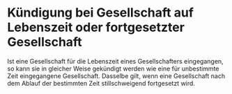 # Kündigung bei Gesellschaft auf Lebenszeit oder fortgesetzter Gesellschaft

Ist eine Gesellschaft für die Lebenszeit eines Gesellschafters eingegangen, so kann sie in gleicher Weise gekündigt werden wie eine für unbestimmte Zeit eingegangene Gesellschaft. Dasselbe gilt, wenn eine Gesellschaft nach dem Ablauf der bestimmten Zeit stillschweigend fortgesetzt wird.